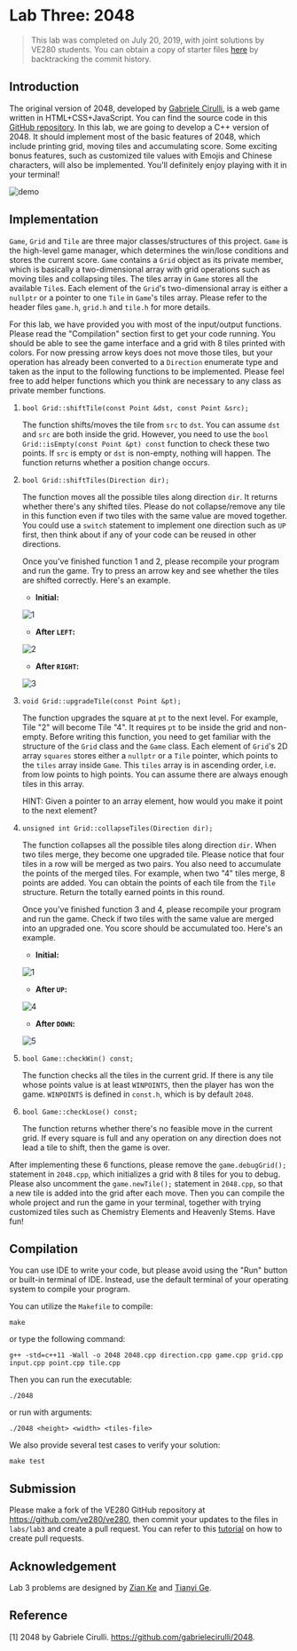 # Lab Three: 2048

> This lab was completed on July 20, 2019, with joint solutions by VE280 students. You can obtain a copy of starter files [here](https://github.com/ve280/ve280/tree/3e9c40840088ae14b2b1006e019898247b3b80f8/labs/lab3) by backtracking the commit history.

## Introduction

The original version of 2048, developed by [Gabriele Cirulli](https://github.com/gabrielecirulli), is a web game written in HTML+CSS+JavaScript. You can find the source code in this [GitHub repository](https://github.com/gabrielecirulli/2048). In this lab, we are going to develop a C++ version of 2048. It should implement most of the basic features of 2048, which include printing grid, moving tiles and accumulating score. Some exciting bonus features, such as customized tile values with Emojis and Chinese characters, will also be implemented. You'll definitely enjoy playing with it in your terminal!

![demo](images/demo.gif)

## Implementation

`Game`, `Grid` and `Tile` are three major classes/structures of this project. `Game` is the high-level game manager, which determines the win/lose conditions and stores the current score. `Game` contains a `Grid` object as its private member, which is basically a two-dimensional array with grid operations such as moving tiles and collapsing tiles. The tiles array in `Game` stores all the available `Tile`s. Each element of the `Grid`'s two-dimensional array is either a `nullptr` or a pointer to one `Tile` in `Game`'s tiles array. Please refer to the header files `game.h`, `grid.h` and `tile.h` for more details.

For this lab, we have provided you with most of the input/output functions. Please read the "Compilation" section first to get your code running. You should be able to see the game interface and a grid with 8 tiles printed with colors. For now pressing arrow keys does not move those tiles, but your operation has already been converted to a `Direction` enumerate type and taken as the input to the following functions to be implemented. Please feel free to add helper functions which you think are necessary to any class as private member functions.

1. `bool Grid::shiftTile(const Point &dst, const Point &src);`

   The function shifts/moves the tile from `src` to `dst`. You can assume `dst` and `src` are both inside the grid. However, you need to use the `bool Grid::isEmpty(const Point &pt) const` function to check these two points. If `src` is empty or `dst` is non-empty, nothing will happen. The function returns whether a position change occurs.

2. `bool Grid::shiftTiles(Direction dir);`

   The function moves all the possible tiles along direction `dir`. It returns whether there's any shifted tiles. Please do not collapse/remove any tile in this function even if two tiles with the same value are moved together. You could use a `switch` statement to implement one direction such as `UP` first, then think about if any of your code can be reused in other directions.
   
   Once you've finished function 1 and 2, please recompile your program and run the game. Try to press an arrow key and see whether the tiles are shifted correctly. Here's an example.
   
   - **Initial:**
   
   ![1](images/1.png)
   
   - **After `LEFT`:**
   
   ![2](images/2.png)
   
   - **After `RIGHT`:**
   
   ![3](images/3.png)

3. `void Grid::upgradeTile(const Point &pt);`

   The function upgrades the square at `pt` to the next level. For example, Tile "2" will become Tile "4". It requires `pt` to be inside the grid and non-empty. Before writing this function, you need to get familiar with the structure of the `Grid` class and the `Game` class. Each element of `Grid`'s 2D array `squares` stores either a `nullptr` or a `Tile` pointer, which points to the `tiles` array inside `Game`. This `tiles` array is in ascending order, i.e. from low points to high points. You can assume there are always enough tiles in this array. 
   
   HINT: Given a pointer to an array element, how would you make it point to the next element?

4. `unsigned int Grid::collapseTiles(Direction dir);`

   The function collapses all the possible tiles along direction `dir`. When two tiles merge, they become one upgraded tile. Please notice that four tiles in a row will be merged as two pairs. You also need to accumulate the points of the merged tiles. For example, when two "4" tiles merge, 8 points are added. You can obtain the points of each tile from the `Tile` structure. Return the totally earned points in this round.
   
   Once you've finished function 3 and 4, please recompile your program and run the game. Check if two tiles with the same value are merged into an upgraded one. You score should be accumulated too. Here's an example.
   
   - **Initial:**
   
   ![1](images/1.png)
   
   - **After `UP`:**
   
   ![4](images/4.png)
   
   - **After `DOWN`:**
   
   ![5](images/5.png)

5. `bool Game::checkWin() const;`

   The function checks all the tiles in the current grid. If there is any tile whose points value is at least `WINPOINTS`, then the player has won the game. `WINPOINTS` is defined in `const.h`, which is by default `2048`.

6. `bool Game::checkLose() const;`

   The function returns whether there's no feasible move in the current grid. If every square is full and any operation on any direction does not lead a tile to shift, then the game is over.

After implementing these 6 functions, please remove the `game.debugGrid();` statement in `2048.cpp`, which initializes a grid with 8 tiles for you to debug. Please also uncomment the `game.newTile();` statement in `2048.cpp`, so that a new tile is added into the grid after each move. Then you can compile the whole project and run the game in your terminal, together with trying customized tiles such as Chemistry Elements and Heavenly Stems. Have fun!

## Compilation

You can use IDE to write your code, but please avoid using the "Run" button or built-in terminal of IDE. Instead, use the default terminal of your operating system to compile your program.

You can utilize the `Makefile` to compile:

```
make
```

or type the following command:

```
g++ -std=c++11 -Wall -o 2048 2048.cpp direction.cpp game.cpp grid.cpp input.cpp point.cpp tile.cpp
```

Then you can run the executable:

```
./2048
```

or run with arguments:

```
./2048 <height> <width> <tiles-file>
```

We also provide several test cases to verify your solution:

```
make test
```


## Submission

Please make a fork of the VE280 GitHub repository at <https://github.com/ve280/ve280>, then commit your updates to the files in `labs/lab3` and create a pull request. You can refer to this [tutorial](https://github.com/ve280/tutorials/blob/master/github_introduction.md#4-contribute-to-a-public-repository) on how to create pull requests.


## Acknowledgement

Lab 3 problems are designed by [Zian Ke](https://github.com/zianke) and [Tianyi Ge](https://github.com/TimothyGe).


## Reference

[1] 2048 by Gabriele Cirulli. <https://github.com/gabrielecirulli/2048>.